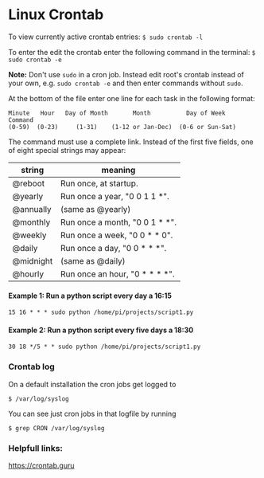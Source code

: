 # Linux Crontab

To view currently active crontab entries: `$ sudo crontab -l`

To enter the edit the crontab enter the following command in the terminal: `$ sudo crontab -e`

**Note:** Don't use `sudo` in a cron job. Instead edit root's crontab instead of your own, e.g. `sudo crontab -e` and then enter commands without `sudo`.

At the bottom of the file enter one line for each task in the following format:

``` 
Minute   Hour   Day of Month       Month          Day of Week        Command    
(0-59)  (0-23)     (1-31)    (1-12 or Jan-Dec)  (0-6 or Sun-Sat)               
```

The command must use a complete link. Instead of the first five fields, one of eight special strings may appear:

string        | meaning
---           | ---
@reboot       | Run once, at startup.
@yearly       | Run once a year, "0 0 1 1 *".
@annually     | (same as @yearly)
@monthly      | Run once a month, "0 0 1 * *".
@weekly       | Run once a week, "0 0 * * 0".
@daily        | Run once a day, "0 0 * * *".
@midnight     | (same as @daily)
@hourly       | Run once an hour, "0 * * * *".

#### Example 1: Run a python script every day a 16:15
```
15 16 * * * sudo python /home/pi/projects/script1.py
```

#### Example 2: Run a python script every five days a 18:30
```
30 18 */5 * * sudo python /home/pi/projects/script1.py
```

### Crontab log

On a default installation the cron jobs get logged to
```
$ /var/log/syslog
```

You can see just cron jobs in that logfile by running
```
$ grep CRON /var/log/syslog
```


### Helpfull links:

https://crontab.guru

